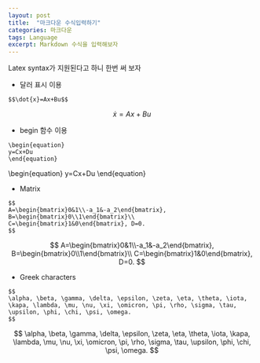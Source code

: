 ```yaml
---
layout: post
title:  "마크다운 수식입력하기"
categories: 마크다운
tags: Language
excerpt: Markdown 수식을 입력해보자
---
```


Latex syntax가 지원된다고 하니 한번 써 보자

* 달러 표시 이용

~~~~
$$\dot{x}=Ax+Bu$$
~~~~

$$ 
\dot{x}=Ax+Bu
$$

* begin 함수 이용

~~~~
\begin{equation}
y=Cx+Du
\end{equation}
~~~~

\begin{equation}
y=Cx+Du
\end{equation}

* Matrix

~~~~
$$
A=\begin{bmatrix}0&1\\-a_1&-a_2\end{bmatrix}, B=\begin{bmatrix}0\\1\end{bmatrix}\\
C=\begin{bmatrix}1&0\end{bmatrix}, D=0.
$$
~~~~

$$
A=\begin{bmatrix}0&1\\-a_1&-a_2\end{bmatrix}, B=\begin{bmatrix}0\\1\end{bmatrix}\\
C=\begin{bmatrix}1&0\end{bmatrix}, D=0.
$$

* Greek characters

~~~~
$$
\alpha, \beta, \gamma, \delta, \epsilon, \zeta, \eta, \theta, \iota, \kapa, \lambda, \mu, \nu, \xi, \omicron, \pi, \rho, \sigma, \tau, \upsilon, \phi, \chi, \psi, \omega.
$$
~~~~

$$
\alpha, \beta, \gamma, \delta, \epsilon, \zeta, \eta, \theta, \iota, \kapa, \lambda, \mu, \nu, \xi, \omicron, \pi, \rho, \sigma, \tau, \upsilon, \phi, \chi, \psi, \omega.
$$
